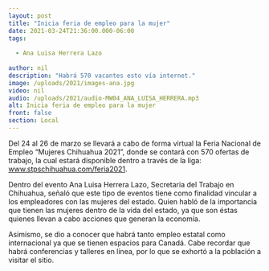 ```yaml
---
layout: post
title: "Inicia feria de empleo para la mujer"
date: 2021-03-24T21:36:00.000-06:00
tags:
  
  - Ana Luisa Herrera Lazo
  
author: nil
description: "Habrá 570 vacantes esto vía internet."
image: /uploads/2021/images-ana.jpg
video: nil
audio: /uploads/2021/audio-MW04_ANA_LUISA_HERRERA.mp3
alt: Inicia feria de empleo para la mujer
front: false
section: Local
---
```


Del 24 al 26 de marzo se llevará a cabo de forma virtual la Feria Nacional de Empleo “Mujeres Chihuahua 2021”, donde se contará con 570 ofertas de trabajo, la cual estará disponible dentro a través de la liga: www.stpschihuahua.com/feria2021.

Dentro del evento Ana Luisa Herrera Lazo, Secretaria del Trabajo en Chihuahua, señaló que este tipo de eventos tiene como finalidad vincular a los empleadores con las mujeres del estado. Quien habló de la importancia que tienen las mujeres dentro de la vida del estado, ya que son éstas quienes llevan a cabo acciones que generan la economía.

Asimismo, se dio a conocer que habrá tanto empleo estatal como internacional ya que se tienen espacios para Canadá. Cabe recordar que habrá conferencias y talleres en línea, por lo que se exhortó a la población a visitar el sitio.